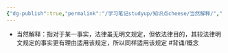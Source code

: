 ```yaml
---
{"dg-publish":true,"permalink":"/学习笔记studyup/知识点cheese/当然解释/","dgPassFrontmatter":true,"noteIcon":"","created":"2024-07-16T10:05:06.694+08:00","updated":"2024-09-11T11:46:27.316+08:00"}
---
```


- 当然解释：指对于某一事实，法律虽无明文规定，但依法律目的，其较法律明文规定的事实更有理由适用该规定，所以同样适用该规定 #背诵/概念 